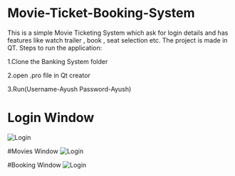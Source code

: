 # Movie-Ticket-Booking-System
This is a simple Movie Ticketing System which ask for login details and has features like watch trailer , book , seat selection etc. The project is made in QT.
Steps to run the application:

1.Clone the Banking System folder

2.open .pro file in Qt creator

3.Run(Username-Ayush Password-Ayush)

# Login Window
![Login](https://github.com/ayushg03/Movie-Ticket-Booking-System/blob/main/images/Screenshot%20(217).png)

#Movies Window
![Login](https://github.com/ayushg03/Movie-Ticket-Booking-System/blob/main/images/Screenshot%20(218).png)

#Booking Window
![Login](https://github.com/ayushg03/Movie-Ticket-Booking-System/blob/main/images/Screenshot%20(219).png)
